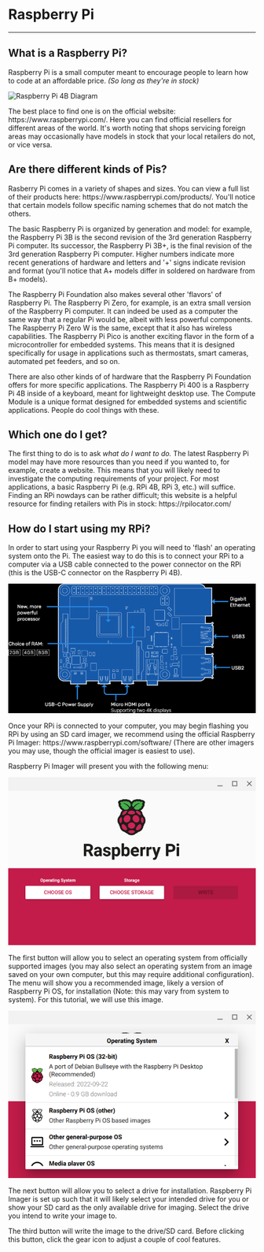 # Raspberry Pi

---

## What is a Raspberry Pi?

<p>Raspberry Pi is a small computer meant to encourage people to learn how to code at an affordable price. <i>(So long as they're in stock)</i></p>
<img src="https://assets.raspberrypi.com/static/raspberry-pi-4-labelled-f5e5dcdf6a34223235f83261fa42d1e8.png" title="Raspberry Pi 4B Diagram" alt="Raspberry Pi 4B Diagram">
<p>The best place to find one is on the official website: https://www.raspberrypi.com/. Here you can find official resellers for different areas of the world. It's worth noting that shops servicing foreign areas may occasionally have models in stock that your local retailers do not, or vice versa.</p>

## Are there different kinds of Pis?

<p>Rasberry Pi comes in a variety of shapes and sizes. You can view a full list of their products here: https://www.raspberrypi.com/products/. You'll notice that certain models follow specific naming schemes that do not match the others.</p> 

<p>The basic Raspberry Pi is organized by generation and model: for example, the Raspberry Pi 3B is the second revision of the 3rd generation Raspberry Pi computer. Its successor, the Raspberry Pi 3B+, is the final revision of the 3rd generation Raspberry Pi computer. Higher numbers indicate more recent generations of hardware and letters and '+' signs indicate revision and format (you'll notice that A+ models differ in soldered on hardware from B+ models).</p>

<p>The Raspberry Pi Foundation also makes several other 'flavors' of Raspberry Pi. The Raspberry Pi Zero, for example, is an extra small version of the Raspberry Pi computer. It can indeed be used as a computer the same way that a regular Pi would be, albeit with less powerful components. The Raspberry Pi Zero W is the same, except that it also has wireless capabilities. The Raspberry Pi Pico is another exciting flavor in the form of a microcontroller for embedded systems. This means that it is designed specifically for usage in applications such as thermostats, smart cameras, automated pet feeders, and so on.</p>

<p>There are also other kinds of of hardware that the Raspberry Pi Foundation offers for more specific applications. The Raspberry Pi 400 is a Raspberry Pi 4B inside of a keyboard, meant for lightweight desktop use. The Compute Module is a unique format designed for embedded systems and scientific applications. People do cool things with these. </p>

## Which one do I get?

<p>The first thing to do is to ask <i> what do I want to do.</i> The latest Raspberry Pi model may have more resources than you need if you wanted to, for example, create a website. This means that you will likely need to investigate the computing requirements of your project. For most applications, a basic Raspberry Pi (e.g. RPi 4B, RPi 3, etc.) will suffice. Finding an RPi nowdays can be rather difficult; this website is a helpful resource for finding retailers with Pis in stock: https://rpilocator.com/</p>

## How do I start using my RPi?

<p>In order to start using your Raspberry Pi you will need to 'flash' an operating system onto the Pi. The easiest way to do this is to connect your RPi to a computer via a USB cable connected to the power connector on the RPi (this is the USB-C connector on the Raspberry Pi 4B).</p>

![The power supply is connected to the port parallel to the GPIO headers on a pi](pi-blueprint.png)

<p>Once your RPi is connected to your computer, you may begin flashing you RPi by using an SD card imager, we recommend using the official Raspberry Pi Imager: https://www.raspberrypi.com/software/ (There are other imagers you may use, though the official imager is easiest to use).</p>

<p>Raspberry Pi Imager will present you with the following menu:</p>

![The Raspberry Pi Imager Main Menu](rpi-imager-mainmenu.png)

<p>The first button will allow you to select an operating system from officially supported images (you may also select an operating system from an image saved on your own computer, but this may require additional configuration). The menu will show you a recommended image, likely a version of Raspberry Pi OS, for installation (Note: this may vary from system to system). For this tutorial, we will use this image.</p>

![The Raspberry Pi Imager OS Selection Menu](rpi-imager-osmenu.png)

<p>The next button will allow you to select a drive for installation. Raspberry Pi Imager is set up such that it will likely select your intended drive for you or show your SD card as the only available drive for imaging. Select the drive you intend to write your image to.</p>

<p>The third button will write the image to the drive/SD card. Before clicking this button, click the gear icon to adjust a couple of cool features.</p>
